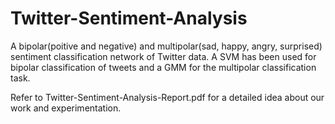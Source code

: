 # Twitter-Sentiment-Analysis

A bipolar(poitive and negative) and multipolar(sad, happy, angry, surprised) sentiment classification network of Twitter data. A SVM has been used for bipolar classification of tweets and a GMM for the multipolar classification task.


Refer to Twitter-Sentiment-Analysis-Report.pdf for a detailed idea about our work and experimentation.
